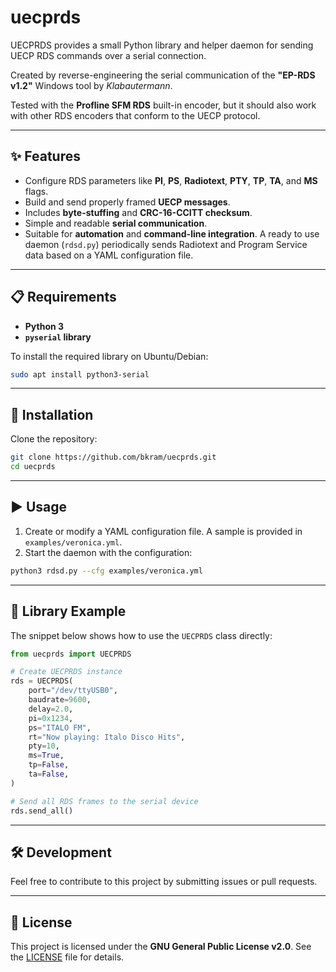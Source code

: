 # uecprds

UECPRDS provides a small Python library and helper daemon for sending UECP RDS
commands over a serial connection.

Created by reverse-engineering the serial communication of the **"EP-RDS v1.2"** Windows tool by *Klabautermann*.

Tested with the **Profline SFM RDS** built-in encoder, but it should also work with other RDS encoders that conform to the UECP protocol.

---

## ✨ Features

- Configure RDS parameters like **PI**, **PS**, **Radiotext**, **PTY**, **TP**, **TA**, and **MS** flags.
- Build and send properly framed **UECP messages**.
- Includes **byte-stuffing** and **CRC-16-CCITT checksum**.
- Simple and readable **serial communication**.
- Suitable for **automation** and **command-line integration**. A ready to use
  daemon (`rdsd.py`) periodically sends Radiotext and Program Service data based
  on a YAML configuration file.

---

## 📋 Requirements

- **Python 3**
- **`pyserial` library**

To install the required library on Ubuntu/Debian:

```bash
sudo apt install python3-serial
```

---

## 🚀 Installation

Clone the repository:

```bash
git clone https://github.com/bkram/uecprds.git
cd uecprds
```

---

## ▶️ Usage

1. Create or modify a YAML configuration file. A sample is provided in
   `examples/veronica.yml`.
2. Start the daemon with the configuration:

```bash
python3 rdsd.py --cfg examples/veronica.yml
```

---

## 📖 Library Example

The snippet below shows how to use the `UECPRDS` class directly:

```python
from uecprds import UECPRDS

# Create UECPRDS instance
rds = UECPRDS(
    port="/dev/ttyUSB0",
    baudrate=9600,
    delay=2.0,
    pi=0x1234,
    ps="ITALO FM",
    rt="Now playing: Italo Disco Hits",
    pty=10,
    ms=True,
    tp=False,
    ta=False,
)

# Send all RDS frames to the serial device
rds.send_all()
```

---

## 🛠️ Development

Feel free to contribute to this project by submitting issues or pull requests.

---

## 📜 License

This project is licensed under the **GNU General Public License v2.0**. See the [LICENSE](LICENSE) file for details.
